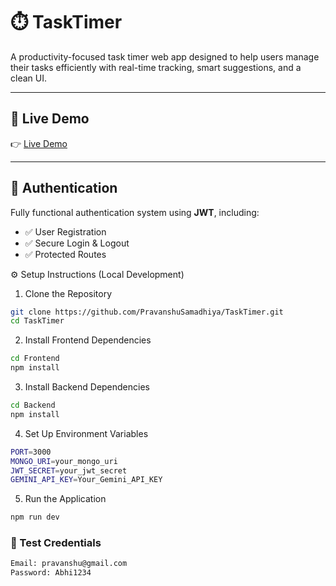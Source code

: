 # ⏱️ TaskTimer

A productivity-focused task timer web app designed to help users manage their tasks efficiently with real-time tracking, smart suggestions, and a clean UI.

---

## 🔗 Live Demo

👉 [Live Demo](https://task-timer-green.vercel.app)

---

## 🔐 Authentication

Fully functional authentication system using **JWT**, including:

- ✅ User Registration
- ✅ Secure Login & Logout
- ✅ Protected Routes

⚙️ Setup Instructions (Local Development)
1. Clone the Repository
```bash
git clone https://github.com/PravanshuSamadhiya/TaskTimer.git
cd TaskTimer
```
2. Install Frontend Dependencies
```bash
cd Frontend
npm install
```
3. Install Backend Dependencies
```bash
cd Backend
npm install
```
4. Set Up Environment Variables
 ```bash
 PORT=3000
 MONGO_URI=your_mongo_uri
 JWT_SECRET=your_jwt_secret
 GEMINI_API_KEY=Your_Gemini_API_KEY
 ```
5. Run the Application
```bash
npm run dev
```
### 🧪 Test Credentials

```bash
Email: pravanshu@gmail.com  
Password: Abhi1234
